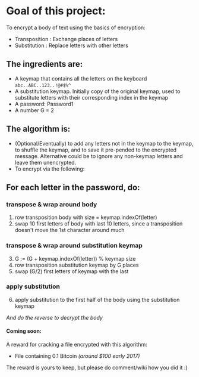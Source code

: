 ﻿# Goal of this project:

To encrypt a body of text using the basics of encryption:

* Transposition : Exchange places of letters
* Substitution  : Replace letters with other letters

## The ingredients are:

* A keymap that contains all the letters on the keyboard ```abc..ABC..123..!@#$%^```
* A substitution keymap. Initially copy of the original keymap, used to substitute letters with their corresponding index in the keymap
* A password: Password1
* A number G = 2

## The algorithm is:
* (Optional/Eventually) to add any letters not in the keymap to the keymap, to shuffle the keymap, and to save it pre-pended to the encrypted message. Alternative could be to ignore any non-keymap letters and leave them unencrypted.
* To encrypt via the following:

## For each letter in  the password, do:
### transpose & wrap around body

1. row transposition body with size = keymap.indexOf(letter)
2. swap 10 first letters of body with last 10 letters, since a transposition doesn't move the 1st character around much

### transpose & wrap around substitution keymap

3. G := (G + keymap.indexOf(letter)) % keymap size
4. row transposition substitution keymap by G places
5. swap (G/2) first letters of keymap with the last
### apply substitution

6. apply substitution to the first half of the body using the substitution keymap

*And do the reverse to decrypt the body*

#### Coming soon:
A reward for cracking a file encrypted with this algorithm:
* File containing 0.1 Bitcoin _(around $100 early 2017)_

The reward is yours to keep, but please do comment/wiki how you did it :)